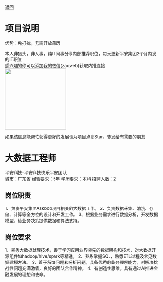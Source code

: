 [返回](../../)

# 项目说明

优势：免打扰，无需开放简历

本人非猎头，非人事，纯IT同事分享内部推荐职位，每天更新平安集团2个月内发的IT职位  
感兴趣的你可以添加我的微信(zaqweb)获取内推连接  
<img src="https://github.com/zaqweb/PA-IT-JOBS/blob/master/WechatICode.jpeg"  height="200" width="200">

如果该信息能帮忙获得更好的发展请为项目点亮Star，转发给有需要的朋友

# 大数据工程师
平安科技-平安科技快乐平安团队  
城市：广东省 经验要求：5年 学历要求：本科  招聘人数：2

## 岗位职责
1、负责平安集团Askbob项目相关的大数据工作。
2、负责数据采集、清洗、存储、计算等全方位的设计和开发工作。
3、根据业务需求进行数据分析，开发数据模型，给业务决策提供数据和算法支持。

## 岗位要求
1、熟悉大数据处理技术，善于学习应用业界领先的数据架构和技术，对大数据开源组件如hadoop/hive/spark等精通。
2、熟练掌握SQL，熟悉ETL过程及常见数据建模方法。
3、善于解决问题和分析问题，具备优秀的业务理解能力，对解决挑战性问题充满激情，良好的团队合作精神。
4、有创造性思维，具有通过AI推进金融发展的理想和使命。




